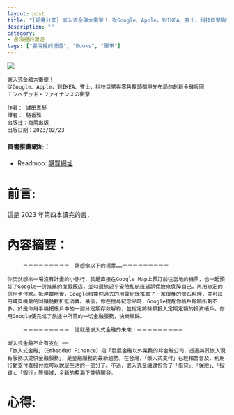 ```yaml
---
layout: post
title: "[好書分享] 嵌入式金融大衝擊！ 從Google、Apple，到IKEA、賓士，科技巨擘與零售龍頭都爭先布局的創新金融版圖"
description: ""
category: 
- 書海裡的漫遊
tags: ["書海裡的漫遊", "Books", "軍事"]
---
```




<div><a href="https://moo.im/a/36altR" title="嵌入式金融大衝擊！"><img src="https://cdn.readmoo.com/cover/bf/a5flk7g_210x315.jpg?v=0" /></a></div>



```
嵌入式金融大衝擊！
從Google、Apple，到IKEA、賓士，科技巨擘與零售龍頭都爭先布局的創新金融版圖
エンベデッド・ファイナンスの衝撃

作者： 城田真琴  
譯者： 駱香雅  
出版社：商周出版 
出版日期：2023/02/23
```

#### 買書推薦網址：

- Readmoo: [購買網址](https://moo.im/a/36altR)

# 前言:

這是 2023 年第四本讀完的書，



# 內容摘要：

```
　　　＝＝＝＝＝＝＝＝＝　請想像以下的場景……＝＝＝＝＝＝＝＝＝

你突然想來一場沒有計畫的小旅行，於是直接在Google Map上預訂前往當地的機票，也一起預訂了Google一併推薦的度假飯店，並勾選旅遊平安險和航班延誤保險來保障自己，再用綁定的信用卡付款。抵達當地後，Google根據你過去的用餐紀錄推薦了一家很棒的懷石料理，並可以用購買機票的回饋點數折抵消費。最後，你在搜尋紀念品時，Google提醒你帳戶餘額所剩不多。於是你用手機把帳戶中的一部分定期存款解約，並指定將餘額投入定期定額的投資帳戶。你用Google便完成了旅途中所需的一切金融服務，快樂賦歸。

　　　＝＝＝＝＝＝＝＝＝　這就是嵌入式金融的未來！＝＝＝＝＝＝＝＝＝

嵌入式金融不止有支付 ──
「嵌入式金融」（Embedded Finance）指「發展金融以外業務的非金融公司，透過將其嵌入現有服務以提供金融服務」，是金融服務的最新趨勢。在台灣，「嵌入式支付」已經相當普及，利用行動支付直接付款可以說是生活的一部分了。不過，嵌入式金融還包含了「借貸」、「保險」、「投資」、「銀行」等領域，全新的藍海正等待開發。
```



# 心得:

